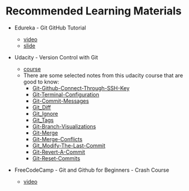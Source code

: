 # Recommended Learning Materials
* Edureka - Git GitHub Tutorial 
  * [video](https://www.youtube.com/watch?v=xuB1Id2Wxak)
  * [slide](supplements/Git-and-Github-tutorial.pdf)

* Udacity - Version Control with Git 
  * [course](https://classroom.udacity.com/courses/ud123)
  * There are some selected notes from this udacity course that are good to know: 
    * [Git-Github-Connect-Through-SSH-Key](supplements/00_Git-Github-Connect-Through-SSH-Key.md) 
    * [Git-Terminal-Configuration](supplements/01_Git-Terminal-Configuration.md)
    * [Git-Commit-Messages](supplements/02_Git-Commit-Messages.md)
    * [Git_Diff](supplements/03_Git_Diff.md)
    * [Git_Ignore](supplements/04_Git_Ignore.md)
    * [Git_Tags](supplements/05_Git_Tags.md)
    * [Git-Branch-Visualizations](supplements/06_Git-Branch-Visualizations.md)
    * [Git-Merge](supplements/07_Git-Merge.md)
    * [Git-Merge-Conflicts](supplements/08_Git-Merge-Conflicts.md)
    * [Git_Modify-The-Last-Commit](supplements/09_Git_Modify-The-Last-Commit.md)
    * [Git-Revert-A-Commit](supplements/10_Git-Revert-A-Commit.md)
    * [Git-Reset-Commits](supplements/11_Git-Reset-Commits.md)

* FreeCodeCamp - Git and Github for Beginners - Crash Course 
  * [video](https://www.youtube.com/watch?v=RGOj5yH7evk)


